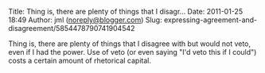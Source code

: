 Title: Thing is, there are plenty of things that I disagr...
Date: 2011-01-25 18:49
Author: jml (noreply@blogger.com)
Slug: expressing-agreement-and-disagreement/5854478790741904542

Thing is, there are plenty of things that I disagree with but would not
veto, even if I had the power. Use of veto (or even saying "I'd veto
this if I could") costs a certain amount of rhetorical capital.

